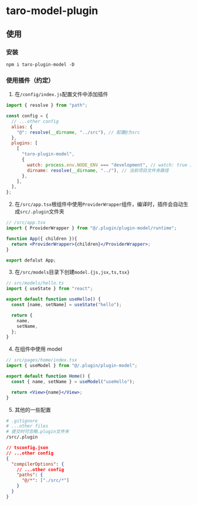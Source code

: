 # taro-model-plugin

>

## 使用

### 安装

```ssh
npm i taro-plugin-model -D
```

### 使用插件（约定）

1. 在`/config/index.js`配置文件中添加插件

```js
import { resolve } from "path";

const config = {
  // ...other config
  alias: {
    "@": resolve(__dirname, "../src"), // 配置@为src
  },
  plugins: [
    [
      "taro-plugin-model",
      {
        watch: process.env.NODE_ENV === "development", // watch: true 监听实时更新;false 不监听
        dirname: resolve(__dirname, "../"), // 当前项目文件夹路径
      },
    ],
  ],
};
```

2. 在`/src/app.tsx`根组件中使用`ProviderWrapper`组件，编译时，插件会自动生成`src/.plugin`文件夹

```jsx
// /src/app.tsx
import { ProviderWrapper } from "@/.plugin/plugin-model/runtime";

function App({ children }){
  return <ProviderWrapper>{children}</ProviderWrapper>;
}

export defalut App;
```

3. 在`/src/models`目录下创建`model.{js,jsx,ts,tsx}`

```jsx
// src/models/hello.ts
import { useState } from "react";

export default function useHello() {
  const [name, setName] = useState("hello");

  return {
    name,
    setName,
  };
}
```

4. 在组件中使用 model

```jsx
// src/pages/home/index.tsx
import { useModel } from "@/.plugin/plugin-model";

export default function Home() {
  const { name, setName } = useModel("useHello");

  return <View>{name}</View>;
}
```

5. 其他的一些配置

```dockerfile
# .gitignore
# ...other files
# 提交时可忽略.plugin文件夹
/src/.plugin
```

```json
// tsconfig.json
// ...other config
{
  "compilerOptions": {
    // ...other config
    "paths": {
      "@/*": ["./src/*"]
    }
  }
}
```
